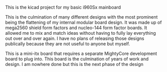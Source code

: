 This is the kicad project for my basic i960Sx mainboard

This is the culmination of many different designs with the most prominent being
the flattening of my internal modular board design. It was made up of mega2560
shield form factors and nucleo-144 form factor boards. It allowed me to mix and
match ideas without having to fully lay everything out over and over again. I
have no plans of releasing those designs publically because they are not
useful to anyone but myself.

This is a mini-itx board that requires a separate MightyCore development board
to plug into. This board is the culmination of years of work and design. I am
nowhere done but this is the next phase of the design
